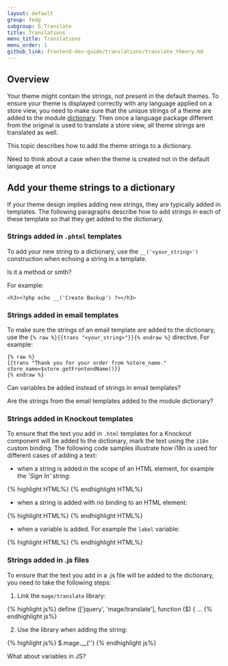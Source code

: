 ```yaml
---
layout: default  
group: fedg
subgroup: G_Translate
title: Translations
menu_title: Translations
menu_order: 1
github_link: frontend-dev-guide/translations/translate_theory.md
---
```


## Overview ##

Your theme might contain the strings, not present in the default themes. To ensure your theme is displayed correctly with any language applied on a store view, you need to make sure that the unique strings of a theme are added to the module <a href="{{site.gdeurl}}frontend-dev-guide/translations/xlate.html#translate_terms">dictionary</a>. Then once a language package different from the original is used to translate a store view, all theme strings are translated as well.

This topic describes how to add the theme strings to a dictionary.

<p class="q">Need to think about a case when the theme is created not in the default language at once</p>

<h2 id="add_strings">Add your theme strings to a dictionary</h2>

If your theme design implies adding new strings, they are typically added in templates. The following paragraphs describe how to add strings in each of these template so that they get added to the dictionary. 

<h3 id="add_strings_phtml">Strings added in <code>.phtml</code> templates</h3>

To add your new string to a dictionary, use the `__('<your_string>')` construction when echoing a string in a template.

<p class="q">Is it a method or smth?</p>

For example:

	<h3><?php echo __('Create Backup') ?></h3>

<h3 id="add_strings_email">Strings added in email templates</h3>

To make sure the strings of an email template are added to the dictionary, use the `{% raw %}{{trans "<your_string>"}}{% endraw %}` directive. 
For example: 

    {% raw %}
    {{trans "Thank you for your order from %store_name." store_name=$store.getFrontendName()}}
    {% endraw %}

<p class="q">Can variables be added instead of strings in email templates?</p>
<p class="q">Are the strings from the email templates added to the module dictionary?</p>

<h3 id="add_strings_js">Strings added in Knockout templates</h3>

To ensure that the text you add in `.html` templates for a Knockout component will be added to the dictionary, mark the text using the `i18n` custom binding. The following code samples illustrate how i18n is used for different cases of adding a text:

- when a string is added in the scope of an HTML element, for example the *'Sign In'* string:
 
{% highlight HTML%}
    <span data-bind="i18n: 'Sign In'"></span>
{% endhighlight HTML%}

- when a string is added with no binding to an HTML element:

{% highlight HTML%}
    <!-- ko i18n: 'You have no items in your shopping cart.' --><!-- /ko -->
{% endhighlight HTML%}	

- when a variable is added. For example the `label` variable:
	
{% highlight HTML%}
    <span data-bind="i18n: label"></span>
{% endhighlight HTML%}

<h3 id="add_strings_js">Strings added in .js files</h3>
To ensure that the text you add in a .js file will be added to the dictionary, you need to take the following steps:

1. Link the `mage/translate` library:

{% highlight js%}
	define (['jquery', 'mage/translate'], 
	function ($) { ...
{% endhighlight js%}

2. Use the library when adding the string:

{% highlight js%}
	$.mage.__('<string>')
{% endhighlight js%}

<p class="q">What about variables in JS?</p>